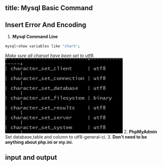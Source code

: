 title: Mysql Basic Command
---

## **Insert Error And Encoding**

 1. **Mysql Command Line**
 ``` bash
mysql>show variables like "char%";
```
*Make sure all charset have been set to utf8.*
![](/img/mysql_charset.png)
 2. **PhpMyAdmin**
 Set database,table and column to utf8-general-ci.
 3.  **Don't need to be anything about php.ini or my.ini.**



## **input and output**
